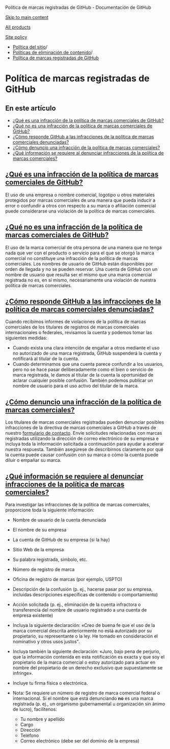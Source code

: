 Política de marcas registradas de GitHub - Documentación de GitHub

[Skip to main content](#main-content)

[All products](/es)

[Site policy](/site-policy)

* [Política del sitio](/es/site-policy)/
* [Políticas de eliminación de contenido](/es/site-policy/content-removal-policies)/
* [Política de marcas registradas de GitHub](/es/site-policy/content-removal-policies/github-trademark-policy)

Política de marcas registradas de GitHub
==========

En este artículo
----------

* [¿Qué es una infracción de la política de marcas comerciales de GitHub?](#what-is-a-github-trademark-policy-violation)
* [¿Qué no es una infracción de la política de marcas comerciales de GitHub?](#what-is-not-a-github-trademark-policy-violation)
* [¿Cómo responde GitHub a las infracciones de la política de marcas comerciales denunciadas?](#how-does-github-respond-to-reported-trademark-policy-violations)
* [¿Cómo denuncio una infracción de la política de marcas comerciales?](#how-do-i-report-a-trademark-policy-violation)
* [¿Qué información se requiere al denunciar infracciones de la política de marcas comerciales?](#what-information-is-required-when-reporting-trademark-policy-violations)

[¿Qué es una infracción de la política de marcas comerciales de GitHub?](#what-is-a-github-trademark-policy-violation)
----------

El uso de una empresa o nombre comercial, logotipo u otros materiales protegidos por marcas comerciales de una manera que pueda inducir a error o confundir a otros con respecto a su marca o afiliación comercial puede considerarse una violación de la política de marcas comerciales.

[¿Qué no es una infracción de la política de marcas comerciales de GitHub?](#what-is-not-a-github-trademark-policy-violation)
----------

El uso de la marca comercial de otra persona de una manera que no tenga nada que ver con el producto o servicio para el que se otorgó la marca comercial no constituye una infracción de la política de marcas comerciales. Los nombres de usuario de GitHub están disponibles por orden de llegada y no se pueden reservar. Una cuenta de GitHub con un nombre de usuario que resulta ser el mismo que una marca comercial registrada no es, en sí mismo, necesariamente una violación de nuestra política de marcas comerciales.

[¿Cómo responde GitHub a las infracciones de la política de marcas comerciales denunciadas?](#how-does-github-respond-to-reported-trademark-policy-violations)
----------

Cuando recibimos informes de violaciones de la política de marcas comerciales de los titulares de registros de marcas comerciales internacionales o federales, revisamos la cuenta y podemos tomar las siguientes medidas:

* Cuando exista una clara intención de engañar a otros mediante el uso no autorizado de una marca registrada, GitHub suspenderá la cuenta y notificará al titular de la cuenta.
* Cuando determinamos que una cuenta parece confundir a los usuarios, pero no se hace pasar deliberadamente como el bien o servicio de marca registrada, le damos al titular de la cuenta la oportunidad de aclarar cualquier posible confusión. También podemos publicar un nombre de usuario para el uso activo del titular de la marca.

[¿Cómo denuncio una infracción de la política de marcas comerciales?](#how-do-i-report-a-trademark-policy-violation)
----------

Los titulares de marcas comerciales registradas pueden denunciar posibles infracciones de la directiva de marcas comerciales a GitHub a través de nuestro [formulario de contacto](https://support.github.com/contact?tags=docs-trademark). Envíe solicitudes relacionadas con marcas registradas utilizando la dirección de correo electrónico de su empresa e incluya toda la información solicitada a continuación para ayudar a acelerar nuestra respuesta. También asegúrese de describirnos claramente por qué la cuenta puede causar confusión con su marca o cómo la cuenta puede diluir o empañar su marca.

[¿Qué información se requiere al denunciar infracciones de la política de marcas comerciales?](#what-information-is-required-when-reporting-trademark-policy-violations)
----------

Para investigar las infracciones de la política de marcas comerciales, proporcione toda la siguiente información:

* Nombre de usuario de la cuenta denunciada

* El nombre de su empresa

* La cuenta de GitHub de su empresa (si la hay)

* Sitio Web de la empresa

* Su palabra registrada, símbolo, etc.

* Número de registro de marca

* Oficina de registro de marcas (por ejemplo, USPTO)

* Descripción de la confusión (p. ej., hacerse pasar por su empresa, incluidas descripciones específicas de contenido o comportamiento)

* Acción solicitada (p. ej., eliminación de la cuenta infractora o transferencia del nombre de usuario registrado a una cuenta de empresa existente)

* Incluya la siguiente declaración: «Creo de buena fe que el uso de la marca comercial descrita anteriormente no está autorizado por su propietario, su representante o la ley. He tomado en consideración el nominativo y otros usos justos".

* Incluya también la siguiente declaración: «Juro, bajo pena de perjurio, que la información contenida en esta notificación es exacta y que soy el propietario de la marca comercial o estoy autorizado para actuar en nombre del propietario de un derecho exclusivo que supuestamente se infringe».

* Incluye tu firma física o electrónica.

* Nota: Se requiere un número de registro de marca comercial federal o internacional. Si el nombre que está denunciando **no** es una marca registrada (p. ej., un organismo gubernamental u organización sin ánimo de lucro), facilítenos:

  * Tu nombre y apellido
  * Cargo
  * Dirección
  * Teléfono
  * Correo electrónico (debe ser del dominio de la empresa)

